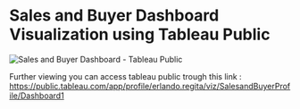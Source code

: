 # Sales and Buyer Dashboard Visualization using Tableau Public


![Sales and Buyer Dashboard - Tableau Public](https://user-images.githubusercontent.com/106853320/185806232-9e9ab56f-686b-4354-ba5c-e26e70b9adcf.png)


Further viewing you can access tableau public trough this link :
https://public.tableau.com/app/profile/erlando.regita/viz/SalesandBuyerProfile/Dashboard1
